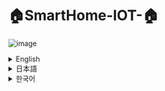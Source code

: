 # 🏠SmartHome-IOT-🏠
![image](https://github.com/user-attachments/assets/b8b277c0-ebb1-4e1f-92f9-6427ce5d04a8)
<details>
  <summary>English</summary>
  <div>
  <h3>Instance</h3>
</div>
<div>
  As demand for smart IoT products increases,
  “Can’t we use IoT products at a low price?” at home, too. 
  I started this project with an idea.
</div>
<div>
  <h3>Content</h3>
</div>
<div>
- Various products are transformed into IOT as a modification of existing home appliances and managed with one app through Wi-Fi communication.
<br>
- Includes a total of 6 functions: <br>
  door open detection, remote control operation, home CCTV, gas field lock in case of emergency, power strip and lighting on/off
</div>
  <h3>Period</h3>
<div>
  2022.08.01 ~ 2023.05.31
</div>
  <h3>Number of participants</h3>
<div>
  5-person development
</div>
  <h3>Role</h3>
<div>
- Sensor on-off coding(Power strip, LED, Door)
  <br>
- Full Circuit design
</div>
  <h3>Technology used</h3>
<div>
WIFI communication, sensor sensing, Arduino, App Inventor, Firebase, Raspberry Pi
</div>
</details>


<details>
  <summary>日本語</summary>
<div>
<h3>きっかけ</h3>
</div>
<div>
スマートIoT製品の需要が高まる中、家庭でもIoT製品を「低価格で利用できないか」を考えるためにこのプロジェクトをスタート。
</div>
<div>
<h3>内容</h3>
</div>
<div>
- 従来の家電製品の変形でさまざまな製品をIOT化し、Wi-Fi通信を通じて１つのアプリで管理。<br>
- ドアの開き感知、リモコン作動、ホームCCTV、緊急時ガス栓ロック、電源タップと照明on/offの「計6つの機能を含む」
</div>
<h3>期間</h3>
<div>
2022.08.01 ~ 2023.05.31
</div>
<h3>参加人数</h3>
<div>
5人開発
</div>
<h3>私の役割</h3>
<div>
-センサon、offコード作成（電源タップ、led、ドアの開き感知）
<br>
- 全体的な回路設計
</div>
<h3>使用技術
</h3>
<div>
WIFI通信、センサーセンシング、Arduino、App Inventor、Firebase、Raspberry Pi
</div>
</details>


<details>
  <summary>한국어</summary>
  <div>
<div>
  <h3>계기</h3>
</div>
<div>
  스마트 IoT 제품의 수요가 높아지는 가운데,<br>
  가정에서도 IoT 제품을 「저렴한 가격으로 이용할 수 없을까」라는 생각이 들어 이 프로젝트를 시작함.
</div>
<div>
  <h3>내용</h3>
</div>
<div>
- 기존 가전제품의 변형으로 다양한 제품을 IOT화하여 Wi-Fi 통신을 통해 하나의 앱으로 관리.
<br>
- 도어 열림감지, 리모컨 작동, 홈CCTV, 긴급시 가스전 잠금, 멀티탭과 조명 on/off 의 "총 6가지 기능 포함"
</div>
  <h3>기간</h3>
<div>
  2022.08.01 ~ 2023.05.31
</div>
  <h3>참여인원</h3>
<div>
  5인 개발
</div>
  <h3>역할</h3>
<div>
- 센서 on/off 코딩(멀티탭, LED, 마그네틱도어)
  <br>
- 전반적인 회로 설계
</div>
  <h3>사용기술</h3>
<div>
WIFI통신, 센서센싱, Arduino, App Inventor, Firebase, Raspberry Pi
</div>
</details>





